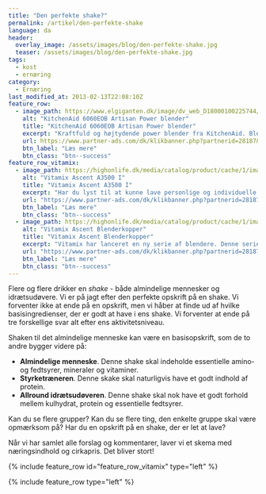 ```yaml
---
title: "Den perfekte shake?"
permalink: /artikel/den-perfekte-shake
language: da
header:
  overlay_image: /assets/images/blog/den-perfekte-shake.jpg
  teaser: /assets/images/blog/den-perfekte-shake.jpg
tags:
  - kost
  - ernæring
category:
  - Ernæring
last_modified_at: 2013-02-13T22:08:10Z
feature_row:
  - image_path: https://www.elgiganten.dk/image/dv_web_D18000100225744/5KSB8270EBK/kitchenaid-artisan-power-plus-blender-5ksb8270ebk-taenk-testvinder.jpg?$prod_all4one$
    alt: "KitchenAid 6060EOB Artisan Power blender"
    title: "KitchenAid 6060EOB Artisan Power blender"
    excerpt: "Kraftfuld og højtydende power blender fra KitchenAid. Blenderes kraftfulde motor og asymmetriske knivblade kan blende alt fra nødder til is med fantastiske resultater – hver gang! Blenderen har en robust konstruktion i formstøbt metal og står derfor helt stabilt på bordet. Blenderen er nem at rengøre, da alle dele tåler maskinvask."
    url: https://www.partner-ads.com/dk/klikbanner.php?partnerid=28187&bannerid=70499&htmlurl=https://www.elgiganten.dk/product/husholdning/kokkenudstyr/blendere/5KSB8270EBK/kitchenaid-artisan-power-plus-blender-5ksb8270ebk-tank-testvinder
    btn_label: "Læs mere"
    btn_class: "btn--success"
feature_row_vitamix:
  - image_path: https://highonlife.dk/media/catalog/product/cache/1/image/540x/9df78eab33525d08d6e5fb8d27136e95/a/3/a3500i-b_rstet-sta_l.jpg
    alt: "Vitamix Ascent A3500 I"
    title: "Vitamix Ascent A3500 I"
    excerpt: "Har du lyst til at kunne lave personlige og individuelle smoothies til familien? Vitamix har, til Ascent-serie, lanceret dette startsæt med to blenderkopper, to drikkelåg og en knivbase. Genialt til din smoothie - lige til at tage med."
    url: "https://www.partner-ads.com/dk/klikbanner.php?partnerid=28187&bannerid=52999&htmlurl=https://highonlife.dk/vitamix-ascent-blender-kopper-startsaet.html"
    btn_label: "Læs mere"
    btn_class: "btn--success"
  - image_path: https://highonlife.dk/media/catalog/product/cache/1/image/540x/9df78eab33525d08d6e5fb8d27136e95/a/s/ascent-to-go-kopper-starts_t.jpg
    alt: "Vitamix Ascent Blenderkopper"
    title: "Vitamix Ascent Blenderkopper"
    excerpt: "Vitamix har lanceret en ny serie af blendere. Denne serie hedder Ascent. Ligesom man gik og troede, at verdens bedste blender ikke kunne blive bedre, så beviser Vitamix, at det kan den faktisk godt. Det her er en genial blender til smoothies og shakes."
    url: "https://www.partner-ads.com/dk/klikbanner.php?partnerid=28187&bannerid=52999&htmlurl=https://highonlife.dk/vitamix-ascent-a3500i-borstet-stal.html"
    btn_label: "Læs mere"
    btn_class: "btn--success"
---
```


Flere og flere drikker en _shake_ - både almindelige mennesker og idrætsudøvere. Vi er på jagt efter den perfekte opskrift på en shake. Vi forventer ikke at ende på en opskrift, men vi håber at finde ud af hvilke basisingredienser, der er godt at have i ens shake. Vi forventer at ende på tre forskellige svar alt efter ens aktivitetsniveau.

Shaken til det almindelige menneske kan være en basisopskrift, som de to andre bygger videre på:

- **Almindelige menneske**. Denne shake skal indeholde essentielle amino- og fedtsyrer, mineraler og vitaminer.
- **Styrketræneren**. Denne skake skal naturligvis have et godt indhold af protein.
- **Allround idrætsudøveren**. Denne shake skal nok have et godt forhold mellem kulhydrat, protein og essentielle fedtsyrer.

Kan du se flere grupper? Kan du se flere ting, den enkelte gruppe skal være opmærksom på? Har du en opskrift på en shake, der er let at lave?

Når vi har samlet alle forslag og kommentarer, laver vi et skema med næringsindhold og cirkapris. Det bliver stort!

{% include feature_row id="feature_row_vitamix" type="left" %}

{% include feature_row type="left" %}
